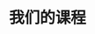 ---
title: "我们的课程"
draft: false
# page title background image
bg_image: "images/backgrounds/page-title.jpg"
# meta description
description : "我们的特长是教授英语语言艺术（ELA），但我们也提供其他领域的课程。"
---